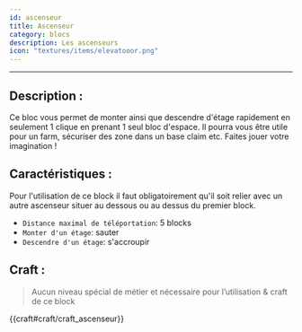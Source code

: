 ```yaml
---
id: ascenseur
title: Ascenseur
category: blocs
description: Les ascenseurs
icon: "textures/items/elevatooor.png"
---
```

___
## Description : 

Ce bloc vous permet de monter ainsi que descendre d'étage rapidement en seulement 1 clique en prenant 1 seul bloc d'espace. Il pourra vous être utile pour un farm, sécuriser des zone dans un base claim etc. Faites jouer votre imagination ! 

## Caractéristiques :

Pour l'utilisation de ce block il faut obligatoirement qu'il soit relier avec un autre ascenseur situer au dessous ou au dessus du premier block. 

- ``Distance maximal de téléportation``: 5 blocks 
- ``Monter d'un étage``: sauter 
- ``Descendre d'un étage``: s'accroupir 
 
## Craft :

> Aucun niveau spécial de métier et nécessaire pour l’utilisation & craft de ce block 

{{craft#craft/craft_ascenseur}} 
